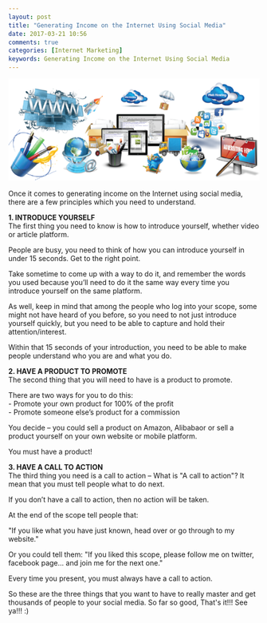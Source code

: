 ```yaml
---
layout: post
title: "Generating Income on the Internet Using Social Media"
date: 2017-03-21 10:56
comments: true
categories: [Internet Marketing]
keywords: Generating Income on the Internet Using Social Media
---
```


<p>
  <img src="/images/internet_marketing.png" width="600" alt="Generating Income on the Internet Using Social Media" />
</p>

<p>
  Once it comes to generating income on the Internet using social media, there are a few principles which you need to understand.
</p>

<p>
  <strong>1. INTRODUCE YOURSELF</strong><br/>
  The first thing you need to know is how to introduce yourself, whether video or article platform.
</p>

<p>
  People are busy, you need to think of how you can introduce yourself in under 15 seconds. Get to the right point.
</p>

<p>
  Take sometime to come up with a way to do it, and remember the words you used because you’ll need to do it the same way every time you introduce yourself on the same platform.
</p>

<p>
  As well, keep in mind that among the people who log into your scope, some might not have heard of you before, so you need to not just introduce yourself quickly, but you need to be able to capture and hold their attention/interest.
</p>

<p>
  Within that 15 seconds of your introduction, you need to be able to make people understand who you are and what you do.
</p>

<p>
  <strong>2. HAVE A PRODUCT TO PROMOTE</strong><br/>
  The second thing that you will need to have is a product to promote.
</p>

<p>
  There are two ways for you to do this:<br/>
  - Promote your own product for 100% of the profit<br/>
  - Promote someone else’s product for a commission
</p>

<p>
  You decide – you could sell a product on Amazon, Alibabaor or sell a product yourself on your own website or mobile platform.<br/>
</p>

<p>
  You must have a product!
</p>

<p>
  <strong>3. HAVE A CALL TO ACTION</strong><br/>
  The third thing you need is a call to action – What is "A call to action"? It mean that you must tell people what to do next.
</p>

<p>
  If you don’t have a call to action, then no action will be taken.
</p>

<p>
  At the end of the scope tell people that:
</p>

<p>
  "If you like what you have just known, head over or go through to my website."
</p>

<p>
  Or you could tell them: "If you liked this scope, please follow me on twitter, facebook page... and join me for the next one."
</p>

<p>
  Every time you present, you must always have a call to action.
</p>

<p>
  So these are the three things that you want to have to really master and get thousands of people to your social media. So far so good, That's it!!! See ya!!! :)
</p>
